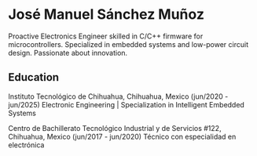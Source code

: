 # José Manuel Sánchez Muñoz

Proactive Electronics Engineer skilled in C/C++ firmware for microcontrollers. Specialized in embedded systems and low-power circuit design. Passionate about innovation.

## Education
Instituto Tecnológico de Chihuahua, Chihuahua, Mexico                                 (jun/2020 - jun/2025)
Electronic Engineering | Specialization in Intelligent Embedded Systems

Centro de Bachillerato Tecnológico Industrial y de Servicios #122, Chihuahua, Mexico  (jun/2017 - jun/2020)
Técnico con especialidad en electrónica
